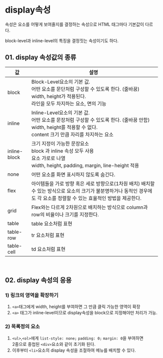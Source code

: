 # display속성

속성은 요소를 어떻게 보여줄지를 결정하는 속성으로 HTML 태그마다 기본값이 다르다.

block-level과 inline-level의 특징을 결정짓는 속성이기도 하다.

## 01. display 속성값의 종류

| 값           | 설명                                                                                                                                                                      |
| ------------ | ------------------------------------------------------------------------------------------------------------------------------------------------------------------------- |
| block        | Block-Level요소의 기본 값.<br/>어떤 요소를 문단처럼 구성할 수 있도록 한다. (줄바꿈)<br/>width, height가 적용된다.<br/>라인을 모두 차지하는 요소, 면의 기능                |
| inline       | Inline-Level요소의 기본 값.<br/>어떤 요소를 문장처럼 구성할 수 있도록 한다. (줄바꿈 안함)<br/>width, height를 적용할 수 없다.<br/>content 크기 만큼 자리를 차지하는 요소  |
| inline-block | 크기 지정이 가능한 문장요소<br/>block 과 inline 속성 모두 사용<br/>요소 가로로 나열<br/>width, height, padding, margin, line-height 적용                                  |
| none         | 어떤 요소를 화면 표시하지 않도록 숨긴다.                                                                                                                                  |
| flex         | 아이템들을 가로 방향 혹은 세로 방향으로(1차원 배치) 배치할 수 있는 방식으로 요소의 크기가 불분명하거나 동적인 경우에도 각 요소를 정렬할 수 있는 효율적인 방법을 제공한다. |
| grid         | Flex와는 다르게 2차원으로 배치하는 방식으로 column과 row의 비율이나 크기를 지정한다.                                                                                      |
| table        | table 요소처럼 표현                                                                                                                                                       |
| table-row    | tr 요소처럼 표현                                                                                                                                                          |
| table-cell   | td 요소처럼 표현                                                                                                                                                          |

<br/>

## 02. display 속성의 응용

### 1) 링크의 영역을 확장하기

1. `<a>`태그에게 width, height를 부여하면 그 만큼 클릭 가능한 영역이 확장
1. `<a>` 태그가 inline-level이므로 display속성을 block으로 지정해야만 처리가 가능.

### 2) 목록정의 요소

1. `<ul>`,`<ol>`에게 `list-style: none;` `padding: 0;` `margin: 0`을 부여하면<br/>2중으로 중첩된 `<div>`요소와 같이 초기화 된다.
1. 이후부터 `<li>`요소의 display 속성을 조절하여 메뉴를 배치할 수 있다.

